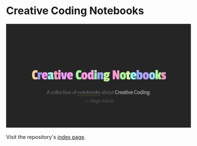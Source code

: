 # Creative Coding Notebooks

[![Creative Coding Notebooks](social-preview.png)](https://diegoinacio.github.io/creative-coding-notebooks/)

Visit the repository's [index page](https://diegoinacio.github.io/creative-coding-notebooks/).
